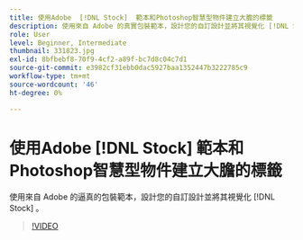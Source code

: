 ```yaml
---
title: 使用Adobe  [!DNL Stock]  範本和Photoshop智慧型物件建立大膽的標籤
description: 使用來自 Adobe 的真實包裝範本，設計您的自訂設計並將其視覺化 [!DNL Stock]
role: User
level: Beginner, Intermediate
thumbnail: 331823.jpg
exl-id: 8bfbebf8-70f9-4cf2-a89f-bc7d8c04c7d1
source-git-commit: e3982cf31ebb0dac5927baa1352447b3222785c9
workflow-type: tm+mt
source-wordcount: '46'
ht-degree: 0%

---
```


# 使用Adobe [!DNL Stock] 範本和Photoshop智慧型物件建立大膽的標籤

使用來自 Adobe 的逼真的包裝範本，設計您的自訂設計並將其視覺化 [!DNL Stock]    。

>[!VIDEO](https://video.tv.adobe.com/v/331823?hidetitle=true)
